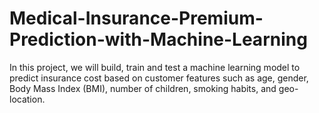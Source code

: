 # Medical-Insurance-Premium-Prediction-with-Machine-Learning


In this project, we will build, train and test a machine learning model to predict insurance cost based on customer features such as age, gender, Body Mass Index (BMI), number of children, smoking habits, and geo-location. 
